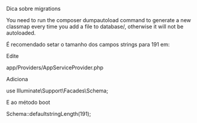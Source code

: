 Dica sobre migrations

You need to run the composer dumpautoload command to generate a new classmap every time you add a file to database/, otherwise it will not be autoloaded.

É recomendado setar o tamanho dos campos strings para 191 em:

Edite

app/Providers/AppServiceProvider.php

Adiciona

use Illuminate\Support\Facades\Schema;

E ao método boot

Schema::defaultstringLength(191);
